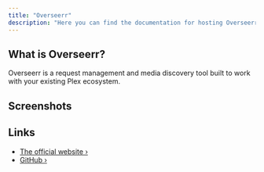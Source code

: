 ```yaml
---
title: "Overseerr"
description: "Here you can find the documentation for hosting Overseerr with Coolify."
---
```


<ZoomableImage src="/docs/images/services/overseerr.svg" />


## What is Overseerr?

Overseerr is a request management and media discovery tool built to work with your existing Plex ecosystem.

## Screenshots

<ZoomableImage src="/docs/images/services/overseerr.webp" />

## Links

- [The official website ›](https://overseerr.dev/)
- [GitHub ›](https://github.com/sct/overseerr)
